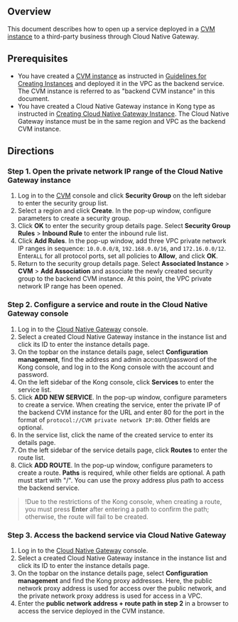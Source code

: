 ## Overview

This document describes how to open up a service deployed in a [CVM instance](https://intl.cloud.tencent.com/products/cvm) to a third-party business through Cloud Native Gateway.

## Prerequisites

- You have created a [CVM instance](https://console.cloud.tencent.com/cvm/instance) as instructed in [Guidelines for Creating Instances](https://intl.cloud.tencent.com/document/product/213/36302) and deployed it in the VPC as the backend service. The CVM instance is referred to as "backend CVM instance" in this document.
- You have created a Cloud Native Gateway instance in Kong type as instructed in [Creating Cloud Native Gateway Instance](https://intl.cloud.tencent.com/document/product/628/47414). The Cloud Native Gateway instance must be in the same region and VPC as the backend CVM instance.

## Directions

### Step 1. Open the private network IP range of the Cloud Native Gateway instance

1. Log in to the [CVM](https://console.cloud.tencent.com/cvm/instance) console and click **Security Group** on the left sidebar to enter the security group list.
2. Select a region and click **Create**. In the pop-up window, configure parameters to create a security group.
3. Click **OK** to enter the security group details page. Select **Security Group Rules** > **Inbound Rule** to enter the inbound rule list.
4. Click **Add Rules**. In the pop-up window, add three VPC private network IP ranges in sequence: `10.0.0.0/8`, `192.168.0.0/16`, and `172.16.0.0/12`. Enter`ALL` for all protocol ports, set all policies to **Allow**, and click **OK**.
5. Return to the security group details page. Select **Associated Instance** > **CVM** > **Add Association** and associate the newly created security group to the backend CVM instance. At this point, the VPC private network IP range has been opened.

### Step 2. Configure a service and route in the Cloud Native Gateway console

1. Log in to the [Cloud Native Gateway](https://console.cloud.tencent.com/apigateway/cnapigw) console.
2. Select a created Cloud Native Gateway instance in the instance list and click its ID to enter the instance details page.
3. On the topbar on the instance details page, select **Configuration management**, find the address and admin account/password of the Kong console, and log in to the Kong console with the account and password.
4. On the left sidebar of the Kong console, click **Services** to enter the service list.
5. Click **ADD NEW SERVICE**. In the pop-up window, configure parameters to create a service.
    When creating the service, enter the private IP of the backend CVM instance for the URL and enter 80 for the port in the format of `protocol://CVM private network IP:80`. Other fields are optional.
6. In the service list, click the name of the created service to enter its details page.
7. On the left sidebar of the service details page, click **Routes** to enter the route list.
8. Click **ADD ROUTE**. In the pop-up window, configure parameters to create a route.
   **Paths** is required, while other fields are optional. A path must start with "/". You can use the proxy address plus path to access the backend service.
>!Due to the restrictions of the Kong console, when creating a route, you must press **Enter** after entering a path to confirm the path; otherwise, the route will fail to be created.

### Step 3. Access the backend service via Cloud Native Gateway

1. Log in to the [Cloud Native Gateway](https://console.cloud.tencent.com/apigateway/cnapigw) console.
2. Select a created Cloud Native Gateway instance in the instance list and click its ID to enter the instance details page.
3. On the topbar on the instance details page, select **Configuration management** and find the Kong proxy addresses. Here, the public network proxy address is used for access over the public network, and the private network proxy address is used for access in a VPC.
4. Enter the **public network address + route path in step 2** in a browser to access the service deployed in the CVM instance.

